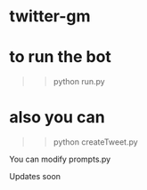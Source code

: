 # twitter-gm

# to run the bot

> > python run.py

# also you can

> > python createTweet.py

You can modify prompts.py

Updates soon
